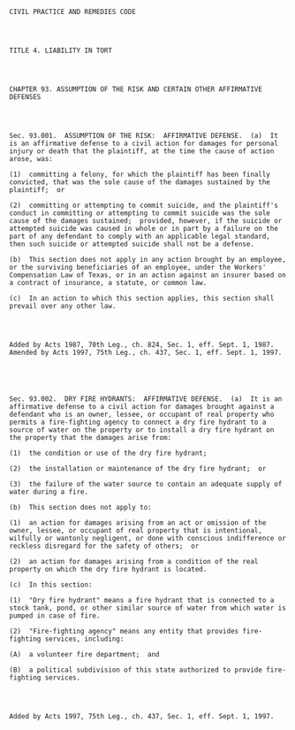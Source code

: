 ﻿
    
    
    	
    					
    
    
    CIVIL PRACTICE AND REMEDIES CODE
    
      
    
    
    TITLE 4. LIABILITY IN TORT
    
      
    
    
    CHAPTER 93. ASSUMPTION OF THE RISK AND CERTAIN OTHER AFFIRMATIVE DEFENSES
    
      
    
    
    Sec. 93.001.  ASSUMPTION OF THE RISK:  AFFIRMATIVE DEFENSE.  (a)  It is an affirmative defense to a civil action for damages for personal injury or death that the plaintiff, at the time the cause of action arose, was:
    
    (1)  committing a felony, for which the plaintiff has been finally convicted, that was the sole cause of the damages sustained by the plaintiff;  or
    
    (2)  committing or attempting to commit suicide, and the plaintiff's conduct in committing or attempting to commit suicide was the sole cause of the damages sustained;  provided, however, if the suicide or attempted suicide was caused in whole or in part by a failure on the part of any defendant to comply with an applicable legal standard, then such suicide or attempted suicide shall not be a defense.
    
    (b)  This section does not apply in any action brought by an employee, or the surviving beneficiaries of an employee, under the Workers' Compensation Law of Texas, or in an action against an insurer based on a contract of insurance, a statute, or common law.
    
    (c)  In an action to which this section applies, this section shall prevail over any other law.
    
    
    
    
    Added by Acts 1987, 70th Leg., ch. 824, Sec. 1, eff. Sept. 1, 1987.  Amended by Acts 1997, 75th Leg., ch. 437, Sec. 1, eff. Sept. 1, 1997.
    
    
    
    
    
    Sec. 93.002.  DRY FIRE HYDRANTS:  AFFIRMATIVE DEFENSE.  (a)  It is an affirmative defense to a civil action for damages brought against a defendant who is an owner, lessee, or occupant of real property who permits a fire-fighting agency to connect a dry fire hydrant to a source of water on the property or to install a dry fire hydrant on the property that the damages arise from:
    
    (1)  the condition or use of the dry fire hydrant;
    
    (2)  the installation or maintenance of the dry fire hydrant;  or
    
    (3)  the failure of the water source to contain an adequate supply of water during a fire.
    
    (b)  This section does not apply to:
    
    (1)  an action for damages arising from an act or omission of the owner, lessee, or occupant of real property that is intentional, wilfully or wantonly negligent, or done with conscious indifference or reckless disregard for the safety of others;  or
    
    (2)  an action for damages arising from a condition of the real property on which the dry fire hydrant is located.
    
    (c)  In this section:
    
    (1)  "Dry fire hydrant" means a fire hydrant that is connected to a stock tank, pond, or other similar source of water from which water is pumped in case of fire.
    
    (2)  "Fire-fighting agency" means any entity that provides fire-fighting services, including:
    
    (A)  a volunteer fire department;  and
    
    (B)  a political subdivision of this state authorized to provide fire-fighting services.
    
    
    
    
    Added by Acts 1997, 75th Leg., ch. 437, Sec. 1, eff. Sept. 1, 1997.
    
    
    
    
    				
